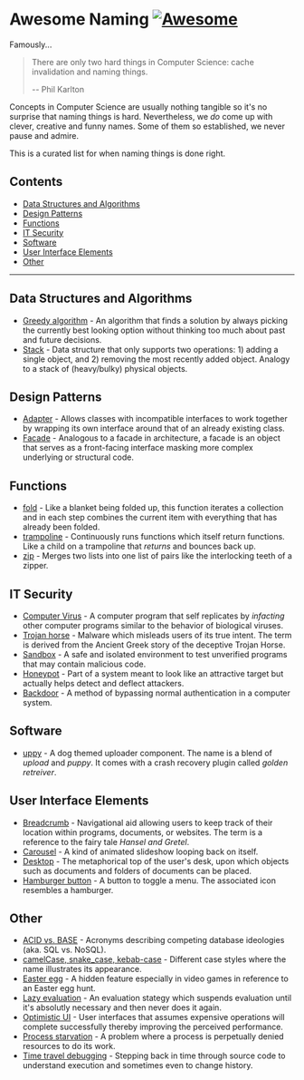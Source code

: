 # Awesome Naming [![Awesome](https://awesome.re/badge.svg)](https://awesome.re)

Famously...

> There are only two hard things in Computer Science: cache invalidation and naming things.
> 
> -- Phil Karlton

Concepts in Computer Science are usually nothing tangible so it's no surprise that naming things is hard.
Nevertheless, we _do_ come up with clever, creative and funny names.
Some of them so established, we never pause and admire.

This is a curated list for when naming things is done right.

## Contents 

- [Data Structures and Algorithms](#data-structures-and-algorithms)
- [Design Patterns](#design-patterns)
- [Functions](#functions)
- [IT Security](#it-security)
- [Software](#software)
- [User Interface Elements](#user-interface-elements)
- [Other](#other)

---

## Data Structures and Algorithms

- [Greedy algorithm](https://en.wikipedia.org/wiki/Greedy_algorithm) - An algorithm that finds a solution by always picking the currently best looking option without thinking too much about past and future decisions.
- [Stack](https://en.wikipedia.org/wiki/Stack_(abstract_data_type)) - Data structure that only supports two operations: 1) adding a single object, and 2) removing the most recently added object. Analogy to a stack of (heavy/bulky) physical objects.

## Design Patterns

- [Adapter](https://en.wikipedia.org/wiki/Adapter_pattern) - Allows classes with incompatible interfaces to work together by wrapping its own interface around that of an already existing class.
- [Facade](https://en.wikipedia.org/wiki/Facade_pattern) - Analogous to a facade in architecture, a facade is an object that serves as a front-facing interface masking more complex underlying or structural code.

## Functions

- [fold](https://en.wikipedia.org/wiki/Fold_(higher-order_function)) - Like a blanket being folded up, this function iterates a collection and in each step combines the current item with everything that has already been folded.
- [trampoline](https://clojuredocs.org/clojure.core/trampoline) - Continuously runs functions which itself return functions. Like a child on a trampoline that _returns_ and bounces back up. 
- [zip](https://hackage.haskell.org/package/base-4.12.0.0/docs/Prelude.html#v:zip) - Merges two lists into one list of pairs like the interlocking teeth of a zipper.

## IT Security

- [Computer Virus](https://en.wikipedia.org/wiki/Computer_virus) - A computer program that self replicates by _infacting_ other computer programs similar to the behavior of biological viruses.
- [Trojan horse](https://en.wikipedia.org/wiki/Trojan_horse_(computing)) - Malware which misleads users of its true intent. The term is derived from the Ancient Greek story of the deceptive Trojan Horse. 
- [Sandbox](https://en.wikipedia.org/wiki/Sandbox_(computer_security)) - A safe and isolated environment to test unverified programs that may contain malicious code.
- [Honeypot](https://en.wikipedia.org/wiki/Honeypot_(computing)) - Part of a system meant to look like an attractive target but actually helps detect and deflect attackers.
- [Backdoor](https://en.wikipedia.org/wiki/Backdoor_(computing)) - A method of bypassing normal authentication in a computer system.

## Software

- [uppy](https://github.com/transloadit/uppy) - A dog themed uploader component. The name is a blend of _upload_ and _puppy_. It comes with a crash recovery plugin called _golden retreiver_.

## User Interface Elements

- [Breadcrumb](https://en.wikipedia.org/wiki/Breadcrumb_(navigation)) - Navigational aid allowing users to keep track of their location within programs, documents, or websites. The term is a reference to the fairy tale _Hansel and Gretel_.
- [Carousel](https://www.nngroup.com/articles/designing-effective-carousels/) - A kind of animated slideshow looping back on itself.
- [Desktop](https://en.wikipedia.org/wiki/Desktop_metaphor) - The metaphorical top of the user's desk, upon which objects such as documents and folders of documents can be placed.
- [Hamburger button](https://en.wikipedia.org/wiki/Hamburger_button) - A button to toggle a menu. The associated icon resembles a hamburger.

## Other

- [ACID vs. BASE](https://www.johndcook.com/blog/2009/07/06/brewer-cap-theorem-base/) - Acronyms describing competing database ideologies (aka. SQL vs. NoSQL). 
- [camelCase, snake_case, kebab-case](https://en.wikipedia.org/wiki/Letter_case#Special_case_styles) - Different case styles where the name illustrates its appearance.
- [Easter egg](https://en.wikipedia.org/wiki/Easter_egg_(media)) - A hidden feature especially in video games in reference to an Easter egg hunt.
- [Lazy evaluation](https://en.wikipedia.org/wiki/Lazy_evaluation) - An evaluation stategy which suspends evaluation until it's absolutly necessary and then never does it again.
- [Optimistic UI](https://uxplanet.org/optimistic-1000-34d9eefe4c05) - User interfaces that assumes expensive operations will complete successfully thereby improving the perceived performance.
- [Process starvation](https://en.wikipedia.org/wiki/Starvation_(computer_science)) - A problem where a process is perpetually denied resources to do its work.
- [Time travel debugging](https://en.wikipedia.org/wiki/Time_travel_debugging) - Stepping back in time through source code to understand execution and sometimes even to change history.

